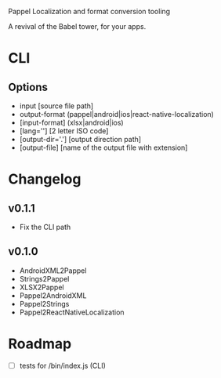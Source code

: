 Pappel
Localization and format conversion tooling

A revival of the Babel tower, for your apps.


# CLI

## Options

- input [source file path]
- output-format (pappel|android|ios|react-native-localization)
- [input-format] (xlsx|android|ios)
- [lang=''] [2 letter ISO code]
- [output-dir='.'] [output direction path]
- [output-file] [name of the output file with extension]

# Changelog

##

## v0.1.1

- Fix the CLI path

## v0.1.0

- AndroidXML2Pappel
- Strings2Pappel
- XLSX2Pappel
- Pappel2AndroidXML
- Pappel2Strings
- Pappel2ReactNativeLocalization


# Roadmap

- [ ] tests for /bin/index.js (CLI)

